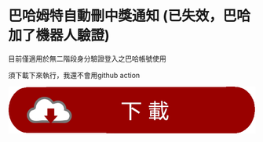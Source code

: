 # 巴哈姆特自動刪中獎通知 (已失效，巴哈加了機器人驗證)

目前僅適用於無二階段身分驗證登入之巴哈帳號使用

須下載下來執行，我還不會用github action

[![](https://github.com/micr0dust/image_saves/blob/master/img/button/btn-dl-red-ch.png?raw=true)](https://github.com/micr0dust/bahamut-kill-useless-mail/releases/tag/v1.0)
